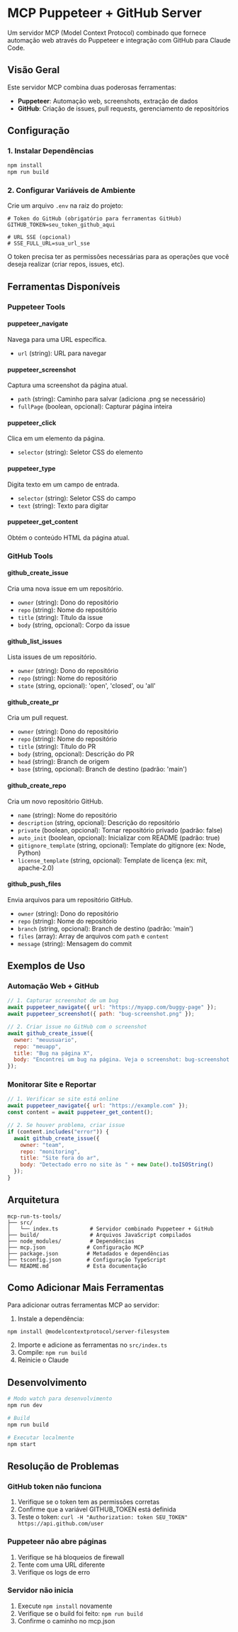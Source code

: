 # MCP Puppeteer + GitHub Server

Um servidor MCP (Model Context Protocol) combinado que fornece automação web através do Puppeteer e integração com GitHub para Claude Code.

## Visão Geral

Este servidor MCP combina duas poderosas ferramentas:
- **Puppeteer**: Automação web, screenshots, extração de dados
- **GitHub**: Criação de issues, pull requests, gerenciamento de repositórios

## Configuração

### 1. Instalar Dependências

```bash
npm install
npm run build
```

### 2. Configurar Variáveis de Ambiente

Crie um arquivo `.env` na raiz do projeto:

```env
# Token do GitHub (obrigatório para ferramentas GitHub)
GITHUB_TOKEN=seu_token_github_aqui

# URL SSE (opcional)
# SSE_FULL_URL=sua_url_sse
```

O token precisa ter as permissões necessárias para as operações que você deseja realizar (criar repos, issues, etc).

## Ferramentas Disponíveis

### Puppeteer Tools

#### puppeteer_navigate
Navega para uma URL específica.
- `url` (string): URL para navegar

#### puppeteer_screenshot
Captura uma screenshot da página atual.
- `path` (string): Caminho para salvar (adiciona .png se necessário)
- `fullPage` (boolean, opcional): Capturar página inteira

#### puppeteer_click
Clica em um elemento da página.
- `selector` (string): Seletor CSS do elemento

#### puppeteer_type
Digita texto em um campo de entrada.
- `selector` (string): Seletor CSS do campo
- `text` (string): Texto para digitar

#### puppeteer_get_content
Obtém o conteúdo HTML da página atual.

### GitHub Tools

#### github_create_issue
Cria uma nova issue em um repositório.
- `owner` (string): Dono do repositório
- `repo` (string): Nome do repositório
- `title` (string): Título da issue
- `body` (string, opcional): Corpo da issue

#### github_list_issues
Lista issues de um repositório.
- `owner` (string): Dono do repositório
- `repo` (string): Nome do repositório
- `state` (string, opcional): 'open', 'closed', ou 'all'

#### github_create_pr
Cria um pull request.
- `owner` (string): Dono do repositório
- `repo` (string): Nome do repositório
- `title` (string): Título do PR
- `body` (string, opcional): Descrição do PR
- `head` (string): Branch de origem
- `base` (string, opcional): Branch de destino (padrão: 'main')

#### github_create_repo
Cria um novo repositório GitHub.
- `name` (string): Nome do repositório
- `description` (string, opcional): Descrição do repositório
- `private` (boolean, opcional): Tornar repositório privado (padrão: false)
- `auto_init` (boolean, opcional): Inicializar com README (padrão: true)
- `gitignore_template` (string, opcional): Template do gitignore (ex: Node, Python)
- `license_template` (string, opcional): Template de licença (ex: mit, apache-2.0)

#### github_push_files
Envia arquivos para um repositório GitHub.
- `owner` (string): Dono do repositório
- `repo` (string): Nome do repositório
- `branch` (string, opcional): Branch de destino (padrão: 'main')
- `files` (array): Array de arquivos com `path` e `content`
- `message` (string): Mensagem do commit

## Exemplos de Uso

### Automação Web + GitHub

```javascript
// 1. Capturar screenshot de um bug
await puppeteer_navigate({ url: "https://myapp.com/buggy-page" });
await puppeteer_screenshot({ path: "bug-screenshot.png" });

// 2. Criar issue no GitHub com o screenshot
await github_create_issue({
  owner: "meuusuario",
  repo: "meuapp",
  title: "Bug na página X",
  body: "Encontrei um bug na página. Veja o screenshot: bug-screenshot.png"
});
```

### Monitorar Site e Reportar

```javascript
// 1. Verificar se site está online
await puppeteer_navigate({ url: "https://example.com" });
const content = await puppeteer_get_content();

// 2. Se houver problema, criar issue
if (content.includes("error")) {
  await github_create_issue({
    owner: "team",
    repo: "monitoring",
    title: "Site fora do ar",
    body: "Detectado erro no site às " + new Date().toISOString()
  });
}
```

## Arquitetura

```
mcp-run-ts-tools/
├── src/
│   └── index.ts          # Servidor combinado Puppeteer + GitHub
├── build/                # Arquivos JavaScript compilados
├── node_modules/         # Dependências
├── mcp.json             # Configuração MCP
├── package.json         # Metadados e dependências
├── tsconfig.json        # Configuração TypeScript
└── README.md            # Esta documentação
```

## Como Adicionar Mais Ferramentas

Para adicionar outras ferramentas MCP ao servidor:

1. Instale a dependência:
```bash
npm install @modelcontextprotocol/server-filesystem
```

2. Importe e adicione as ferramentas no `src/index.ts`
3. Compile: `npm run build`
4. Reinicie o Claude

## Desenvolvimento

```bash
# Modo watch para desenvolvimento
npm run dev

# Build
npm run build

# Executar localmente
npm start
```

## Resolução de Problemas

### GitHub token não funciona
1. Verifique se o token tem as permissões corretas
2. Confirme que a variável GITHUB_TOKEN está definida
3. Teste o token: `curl -H "Authorization: token SEU_TOKEN" https://api.github.com/user`

### Puppeteer não abre páginas
1. Verifique se há bloqueios de firewall
2. Tente com uma URL diferente
3. Verifique os logs de erro

### Servidor não inicia
1. Execute `npm install` novamente
2. Verifique se o build foi feito: `npm run build`
3. Confirme o caminho no mcp.json